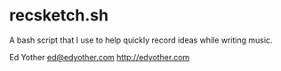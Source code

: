 recsketch.sh
============

A bash script that I use to help quickly record ideas while writing music.

Ed Yother
ed@edyother.com
http://edyother.com
